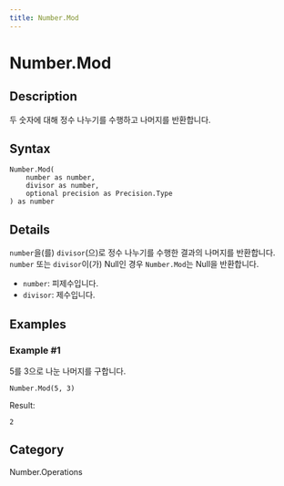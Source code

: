 ```yaml
---
title: Number.Mod
---
```


# Number.Mod


## Description

두 숫자에 대해 정수 나누기를 수행하고 나머지를 반환합니다.


## Syntax

```powerquery
Number.Mod(
    number as number,
    divisor as number,
    optional precision as Precision.Type
) as number
```


## Details

<code>number</code>을(를) <code>divisor</code>(으)로 정수 나누기를 수행한 결과의 나머지를 반환합니다.    <code>number</code> 또는 <code>divisor</code>이(가) Null인 경우 <code>Number.Mod</code>는 Null을 반환합니다.      <ul>        <li><code>number</code>: 피제수입니다.</li>        <li><code>divisor</code>: 제수입니다.</li>      </ul>


## Examples

### Example #1 
5를 3으로 나눈 나머지를 구합니다.
```powerquery
Number.Mod(5, 3)
```

Result: 
```powerquery
2
```




## Category
Number.Operations
